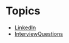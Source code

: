 <!-- TITLE: Employment -->
<!-- SUBTITLE: Employment Topics -->

# Topics
* [LinkedIn](Employment/LinkedIn)
* [InterviewQuestions](Interview-Questions)
